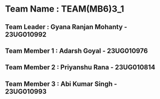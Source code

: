 <H1>Team Name : TEAM(MB6)3_1</H1>
<H2>Team Leader : Gyana Ranjan Mohanty - 23UG010992</H2>
<H2>Team Member 1 : Adarsh Goyal - 23UG010976</H2>
<H2>Team Member 2 : Priyanshu Rana - 23UG010814</H2>
<H2>Team Member 3 : Abi Kumar Singh - 23UG010993</H2>
